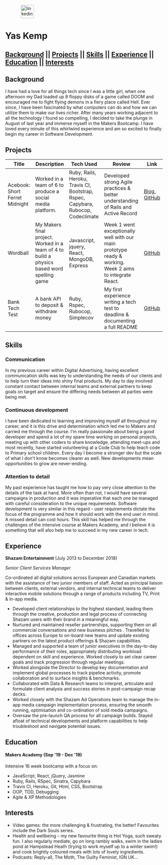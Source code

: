 <a href="https://www.linkedin.com/in/yasmine-kemp-87582758/"><img src="https://www.iconfinder.com/data/icons/free-social-icons/67/linkedin_circle_color-512.png" alt="linkedin" hspace="50" height="42" width="42"></a></p>

# Yas Kemp

## [Background](#background) || [Projects](#projects) || [Skills](#skills) || [Experience](#experience) || [Education](#education) || [Interests](#interests)

## Background

I have had a love for all things tech since I was a little girl, when one afternoon my Dad loaded up 8 floppy disks of a game called DOOM and encouraged me to fight flying demons in a fiery place called Hell. Ever since, I have been fascinated by what computers can do and how we can utilize them to make our lives richer. After many years working adjacent to all the technology I found so compelling, I decided to take the plunge in August of last year and immerse myself in the Makers Bootcamp. I have loved every minute of this whirlwind experience and am so excited to finally begin my career in Software Development.


## Projects

Title | Description | Tech Used | Review | Link
--- | --- | --- | --- | ---
Acebook: Short Ferret Midnight | Worked in a team of 6 to produce a social media platform. | Ruby, Rails, Heroku, Travis CI, Bootstrap, Rspec, Capybara, Rubocop, Codeclimate | Developed strong Agile practices & better understanding of Rails and Active Record | [Blog](https://medium.com/@shortferretmignight), [GitHub](https://github.com/Yasmineral/acebook-short-ferret-midnight)
Wordball | My Makers final project. Worked in a team of 4 to build a physics based word spelling game | Javascript, jquery, React, MongoDB, Express | Week 1 went exceptionally well with our main prototype ready & working. Week 2 aims to integrate React. | [GitHub](https://github.com/Yasmineral/wordball)
Bank Tech Test | A bank API to deposit & withdraw money | Ruby, Rspec, Rubocop, Simplecov | My first experience writing a tech test to deadline & documenting a full README | [GitHub](https://github.com/Yasmineral/Bank_tech_test)


## Skills

### Communication

In my previous career within Digital Advertising, having excellent communication skills was key to understanding the needs of our clients and to help turn their ideas into shiny final products. My day to day involved constant contact between internal teams and external partners to keep goals on target and ensure the differing needs between all parties were being met. 

### Continuous development

I have been dedicated to learning and improving myself all throughout my career, and it is this drive and determination which led me to Makers and carried me through the course. I’m really passionate about being a good developer and spend a lot of my spare time working on personal projects, meeting up with other coders to share knowledge, attending meet-ups and most recently, have started volunteering at a Code Club to help teach code to Primary school children. Every day I become a stronger dev but the scale of what I don't know becomes clearer as well. New developments mean opportunities to grow are never-ending.
 
### Attention to detail

My past experience has taught me how to pay very close attention to the details of the task at hand. More often than not, I would have several campaigns in production and it was imperative that each one be managed with careful consideration to the unique requirements. Software development is very similar in this regard - user requirements dictate the focus of the programme and how it should work with the end user in mind. A missed detail can cost hours. This skill has helped me through the challenges of the intensive course at Makers Academy, and I believe it is something that will also help me to succeed in my new career in tech.


 
 
## Experience

**Shazam Entertainment** (July 2013 to December 2018) 

*Senior Client Services Manager*

Co-ordinated all digital solutions across European and Canadian markets with the assistance of two junior members of staff. Acted as principal liaison between clients, external vendors, and internal technical teams to deliver interactive mobile solutions through a range of products including TV, Print & in-app media.

* Developed client relationships to the highest standard, leading them through the creative, production and legal process of connecting Shazam users with their brand in a meaningful way. 
* Nurtured and maintained reseller partnerships, supporting them on all commercial conversations and new business pitches . Travelled to offices across Europe to on-board new teams and update existing partners on the latest product offerings & Shazam capabilities.
* Managed and supported a team of junior executives in the day-to-day performance of their roles, appropriately distributing workload dependent on skill and experience. Worked closely to set clear career goals and track progression through regular meetings. 
* Worked alongside the Director to develop key documentation and implement global processes to track pipeline activity, promote collaboration and to surface insights & benchmarks.
* Collaborated with Data & Research teams to interpret, articulate and formulate client analysis and success stories in post-campaign recap decks. 
* Worked closely with the Shazam Ad Operations team to manage the in-app media campaign implementation process, ensuring the smooth running, optimisation and co-ordination of sold media campaigns. 
* Oversaw the pre-launch QA process for all campaign builds. Stayed afloat of technical developments and platform capabilities to help troubleshoot and navigate potential issues. 


## Education

#### Makers Academy (Sep '19 - Dec '19)

Intensive 16 week bootcamp with a focus on:
- JavaScript, React, jQuery, Jasmine
- Ruby, Rails, RSpec, Sinatra, Capybara
- Travis CI, Heroku, Git, Html, CSS, Bootstrap
- OOP, TDD, Debugging
- Agile & XP Methodologies


## Interests
- Video games: the more challenging & frustrating, the better! Favourites include the Dark Souls series.
- Health and wellbeing – my new favourite thing is Hot Yoga, such sweaty fun. I also regularly mediate, go on long rambly walks, swim in the ladies pond at Hampstead Heath (trying to work myself up to a winter swim!) and cook brightly coloured meals with lots of lovely ingredients. 
- Podcasts: Reply-all, The Moth, The Guilty Feminist, IGN UK...

